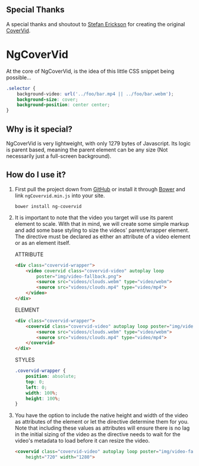 Special Thanks
------------------
A special thanks and shoutout to <a href="http://github.com/stefanerickson">Stefan Erickson</a> for creating the original <a href="http://github.com/stefanerickson/covervid">CoverVid</a>.

NgCoverVid
========
At the core of NgCoverVid, is the idea of this little CSS snippet being possible...
```css
.selector {
    background-video: url('../foo/bar.mp4 || ../foo/bar.webm');
    background-size: cover;
    background-position: center center;
}
```
Why is it special?
------------------
NgCoverVid is very lightweight, with only 1279 bytes of Javascript. Its logic is parent based, meaning the parent element can be any size (Not necessarily just a full-screen background).

How do I use it?
----------------
1. First pull the project down from <a href="http://github.com/jfeigel/ngCovervid">GitHub</a> or install it through <a href="http://www.bower.io">Bower</a> and link <code>ngCovervid.min.js</code> into your site.
    ```
    bower install ng-covervid
    ```

2. It is important to note that the video you target will use its parent element to scale. With that in mind, we will create some simple markup and add some base styling to size the videos' parent/wrapper element. The directive must be declared as either an attribute of a video element or as an element itself.
    
    ATTRIBUTE
    ```html
    <div class="covervid-wrapper">
        <video covervid class="covervid-video" autoplay loop
            poster="img/video-fallback.png">
            <source src="videos/clouds.webm" type="video/webm">
            <source src="videos/clouds.mp4" type="video/mp4">
        </video>
    </div>
    ```
    ELEMENT
    ```html
    <div class="covervid-wrapper">
        <covervid class="covervid-video" autoplay loop poster="img/video-fallback.png">
            <source src="videos/clouds.webm" type="video/webm">
            <source src="videos/clouds.mp4" type="video/mp4">
        </covervid>
    </div>
    ```
    STYLES
    ```css
    .covervid-wrapper {
        position: absolute;
        top: 0;
        left: 0;
        width: 100%;
        height: 100%;
    }
    ```

3. You have the option to include the native height and width of the video as attributes of the element or let the directive determine them for you. Note that including these values as attributes will ensure there is no lag in the initial sizing of the video as the directive needs to wait for the video's metadata to load before it can resize the video.
    ```html
    <covervid class="covervid-video" autoplay loop poster="img/video-fallback.png"
        height="720" width="1280">
    ```

